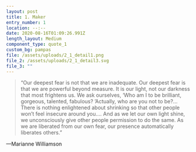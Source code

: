 ```yaml
---
layout: post
title: 1. Maker
entry_number: 1
location: --:--
date: 2020-08-16T01:09:26.991Z
length_layout: Medium
component_type: quote_1
custom_bg: pampas
file: /assets/uploads/2_1_detail1.png
file_2: /assets/uploads/2_1_detail3.svg
file_3: ""
---
```

<blockquote>“Our deepest fear is not that we are inadequate. <span class="blackletter">Our deepest fear</span> is that we are powerful beyond measure. It is our light, not our darkness that most frightens us. We ask ourselves, ‘Who am I to be brilliant, gorgeous, talented, fabulous? ’Actually, who are you not to be?... There is nothing enlightened about shrinking so that other people won’t feel insecure around you.... And as we let our own light shine, we unconsciously give other people permission to do the same. As we are liberated from our own fear, <span class="blackletter">our presence automatically liberates others.</span>”</blockquote>

—Marianne Williamson